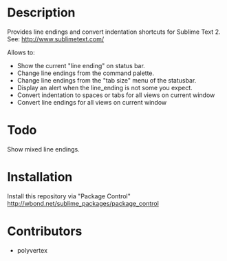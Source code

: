 # Description


Provides line endings and convert indentation shortcuts for Sublime Text 2. See: http://www.sublimetext.com/

Allows to:

* Show the current "line ending" on status bar.
* Change line endings from the command palette.
* Change line endings from the "tab size" menu of the statusbar.
* Display an alert when the line_ending is not some you expect.
* Convert indentation to spaces or tabs for all views on current window
* Convert line endings for all views on current window

# Todo

Show mixed line endings.

# Installation

Install this repository via "Package Control" http://wbond.net/sublime_packages/package_control

# Contributors

 * polyvertex
